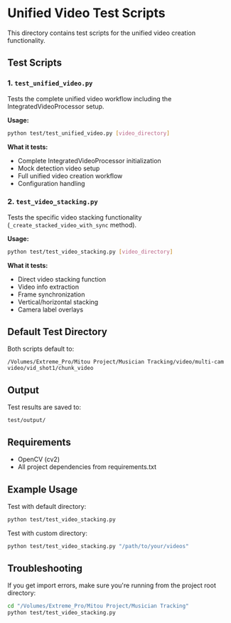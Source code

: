 # Unified Video Test Scripts

This directory contains test scripts for the unified video creation functionality.

## Test Scripts

### 1. `test_unified_video.py`
Tests the complete unified video workflow including the IntegratedVideoProcessor setup.

**Usage:**
```bash
python test/test_unified_video.py [video_directory]
```

**What it tests:**
- Complete IntegratedVideoProcessor initialization
- Mock detection video setup
- Full unified video creation workflow
- Configuration handling

### 2. `test_video_stacking.py`
Tests the specific video stacking functionality (`_create_stacked_video_with_sync` method).

**Usage:**
```bash
python test/test_video_stacking.py [video_directory]
```

**What it tests:**
- Direct video stacking function
- Video info extraction
- Frame synchronization
- Vertical/horizontal stacking
- Camera label overlays

## Default Test Directory
Both scripts default to:
```
/Volumes/Extreme_Pro/Mitou Project/Musician Tracking/video/multi-cam video/vid_shot1/chunk_video
```

## Output
Test results are saved to:
```
test/output/
```

## Requirements
- OpenCV (cv2)
- All project dependencies from requirements.txt

## Example Usage

Test with default directory:
```bash
python test/test_video_stacking.py
```

Test with custom directory:
```bash
python test/test_video_stacking.py "/path/to/your/videos"
```

## Troubleshooting

If you get import errors, make sure you're running from the project root directory:
```bash
cd "/Volumes/Extreme_Pro/Mitou Project/Musician Tracking"
python test/test_video_stacking.py
```